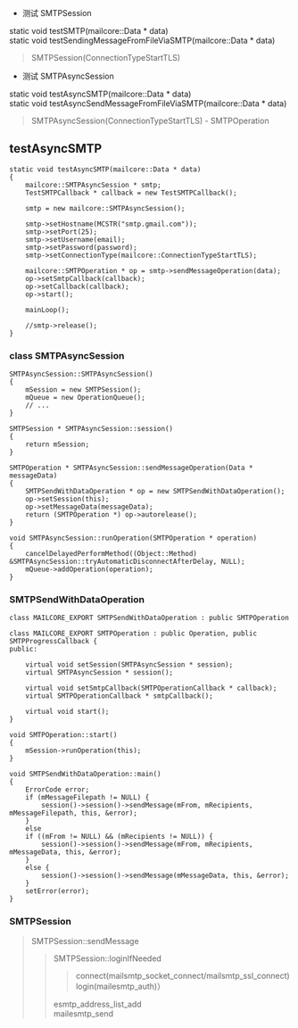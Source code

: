 - 测试 SMTPSession

static void testSMTP(mailcore::Data * data)  
static void testSendingMessageFromFileViaSMTP(mailcore::Data * data)  
> SMTPSession(ConnectionTypeStartTLS)

- 测试 SMTPAsyncSession

static void testAsyncSMTP(mailcore::Data * data)  
static void testAsyncSendMessageFromFileViaSMTP(mailcore::Data * data)  
> SMTPAsyncSession(ConnectionTypeStartTLS) - SMTPOperation

## testAsyncSMTP
```
static void testAsyncSMTP(mailcore::Data * data)
{
    mailcore::SMTPAsyncSession * smtp;
    TestSMTPCallback * callback = new TestSMTPCallback();
    
    smtp = new mailcore::SMTPAsyncSession();
    
    smtp->setHostname(MCSTR("smtp.gmail.com"));
    smtp->setPort(25);
    smtp->setUsername(email);
    smtp->setPassword(password);
    smtp->setConnectionType(mailcore::ConnectionTypeStartTLS);
    
    mailcore::SMTPOperation * op = smtp->sendMessageOperation(data);
    op->setSmtpCallback(callback);
    op->setCallback(callback);
    op->start();
    
	mainLoop();

    //smtp->release();
}
```

### class SMTPAsyncSession

```
SMTPAsyncSession::SMTPAsyncSession()
{
    mSession = new SMTPSession();
    mQueue = new OperationQueue();
    // ...
}

SMTPSession * SMTPAsyncSession::session()
{
    return mSession;
}
```

```
SMTPOperation * SMTPAsyncSession::sendMessageOperation(Data * messageData)
{
    SMTPSendWithDataOperation * op = new SMTPSendWithDataOperation();
    op->setSession(this);
    op->setMessageData(messageData);
    return (SMTPOperation *) op->autorelease();
}
```

```
void SMTPAsyncSession::runOperation(SMTPOperation * operation)
{
    cancelDelayedPerformMethod((Object::Method) &SMTPAsyncSession::tryAutomaticDisconnectAfterDelay, NULL);
    mQueue->addOperation(operation);
}
```

### SMTPSendWithDataOperation

```
class MAILCORE_EXPORT SMTPSendWithDataOperation : public SMTPOperation
```

```
class MAILCORE_EXPORT SMTPOperation : public Operation, public SMTPProgressCallback {
public:

	virtual void setSession(SMTPAsyncSession * session);
	virtual SMTPAsyncSession * session();

	virtual void setSmtpCallback(SMTPOperationCallback * callback);
	virtual SMTPOperationCallback * smtpCallback();

	virtual void start();
}
```

```
void SMTPOperation::start()
{
    mSession->runOperation(this);
}
```

```
void SMTPSendWithDataOperation::main()
{
    ErrorCode error;
    if (mMessageFilepath != NULL) {
        session()->session()->sendMessage(mFrom, mRecipients, mMessageFilepath, this, &error);
    }
    else
    if ((mFrom != NULL) && (mRecipients != NULL)) {
        session()->session()->sendMessage(mFrom, mRecipients, mMessageData, this, &error);
    }
    else {
        session()->session()->sendMessage(mMessageData, this, &error);
    }
    setError(error);
}
```

### SMTPSession

> SMTPSession::sendMessage
>> SMTPSession::loginIfNeeded
>>
>>> connect(mailsmtp_socket_connect/mailsmtp_ssl_connect)  
>>> login(mailesmtp_auth)）
>>
>> esmtp_address_list_add  
>> mailesmtp_send
